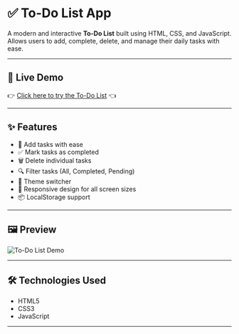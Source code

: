 # ✅ To-Do List App

A modern and interactive **To-Do List** built using HTML, CSS, and JavaScript.  
Allows users to add, complete, delete, and manage their daily tasks with ease.

---

## 🚀 Live Demo

👉 [Click here to try the To-Do List](https://ShekharDegala.github.io/OIBSIP/level2-task3/) 👈

---

## ✨ Features

- 📌 Add tasks with ease
- ✅ Mark tasks as completed
- 🗑️ Delete individual tasks
- 🔍 Filter tasks (All, Completed, Pending)
- 🌙 Theme switcher 
- 🔄 Responsive design for all screen sizes
- 📦 LocalStorage support

---

## 🖼️ Preview

![To-Do List Demo](![image](https://github.com/user-attachments/assets/4dc00f0d-5ef7-4ad1-bc52-cb0cee623cd9)
)


---

## 🛠️ Technologies Used

- HTML5
- CSS3 
- JavaScript 

---



